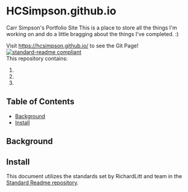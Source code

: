 # HCSimpson.github.io

Carr Simpson's Portfolio Site
This is a place to store all the things I'm working on and do a little bragging about the things I've completed. :)

Visit https://hcsimpson.github.io/ to see the Git Page!
[![standard-readme compliant](https://img.shields.io/badge/readme%20style-standard-brightgreen.svg?style=flat-square)](https://github.com/RichardLitt/standard-readme)
<br>
This repository contains:
<br>

1.  <br>
2.  <br>
3.

## Table of Contents

- [Background](#a-name"background"abackground)
- [Install](#a-name"install"ainstall)

## <a name="background"></a>Background

## <a name="install"></a>Install

This document utilizes the standards set by RichardLitt and team in the [Standard Readme repository](https://github.com/RichardLitt/standard-readme "Standard Readme repository").
